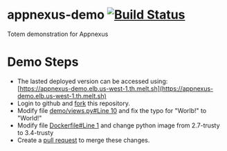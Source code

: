 # appnexus-demo [![Build Status](https://travis-ci.org/totem/appnexus-demo.svg)](https://travis-ci.org/totem/scholastic-demo)
Totem demonstration for Appnexus

# Demo Steps

* The lasted deployed version can be accessed using:  
[https://appnexus-demo.elb.us-west-1.th.melt.sh](https://appnexus-demo.elb.us-west-1.th.melt.sh)
* Login to github and [fork](https://github.com/totem/appnexus-demo/fork) this repository.
* Modify file [demo/views.py#Line 10](demo/views.py#L10) and fix the typo for "Worlb!" to "World!"
* Modify file [Dockerfile#Line 1](Dockerfile#L1) and change python image from 2.7-trusty to 3.4-trusty
* Create a [pull request](https://github.com/totem/appnexus-demo/compare) to merge these changes.
